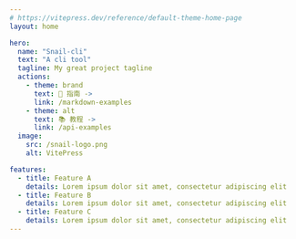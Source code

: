 ```yaml
---
# https://vitepress.dev/reference/default-theme-home-page
layout: home

hero:
  name: "Snail-cli"
  text: "A cli tool"
  tagline: My great project tagline
  actions:
    - theme: brand
      text: 🎉 指南 ->
      link: /markdown-examples
    - theme: alt
      text: 📚 教程 ->
      link: /api-examples
  image:
    src: /snail-logo.png
    alt: VitePress

features:
  - title: Feature A
    details: Lorem ipsum dolor sit amet, consectetur adipiscing elit
  - title: Feature B
    details: Lorem ipsum dolor sit amet, consectetur adipiscing elit
  - title: Feature C
    details: Lorem ipsum dolor sit amet, consectetur adipiscing elit
---
```


